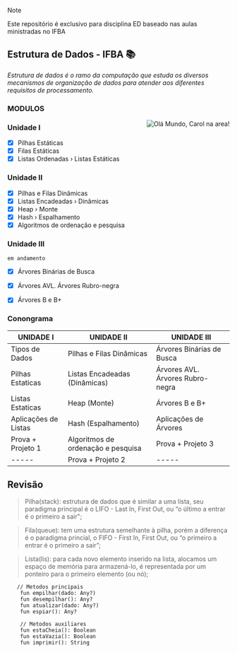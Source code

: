 > [!NOTE]
> Este repositório é exclusivo para disciplina ED baseado nas aulas ministradas no IFBA

## Estrutura de Dados - IFBA 📚
 *Estrutura de dados é o ramo da computação que estuda os diversos mecanismos de organização de dados para atender aos diferentes requisitos de processamento.*
<h3>MODULOS</h3> 

<div><img alt="Olá Mundo, Carol na area!" src="https://i.imgur.com/ISw5vfq.png" align="right"/></div>

<h3>Unidade I</h3>

- [X] Pilhas Estáticas
- [X] Filas Estáticas
- [X] Listas Ordenadas › Listas Estáticas 

<h3>Unidade II</h3>

- [X] Pilhas e Filas Dinâmicas
- [X] Listas Encadeadas › Dinâmicas
- [X] Heap › Monte
- [X] Hash › Espalhamento
- [X] Algoritmos de ordenação e pesquisa

<h3>Unidade III</h3>
<code>em andamento</code>

- [X] Árvores Binárias de Busca
- [X] Árvores AVL. Árvores Rubro-negra
- [X] Árvores B e B+


<h3>Conongrama</h3>

UNIDADE I |UNIDADE II | UNIDADE III |
| -------- | -------- | -------- |
|Tipos de Dados |Pilhas e Filas Dinâmicas|Árvores Binárias de Busca|
|Pilhas Estaticas |Listas Encadeadas (Dinâmicas)| Árvores AVL. Árvores Rubro-negra|
|Listas Estaticas |Heap (Monte)| Árvores B e B+|
|Aplicações de Listas |Hash (Espalhamento)|Aplicações de Árvores|
|Prova + Projeto 1 |Algoritmos de ordenação e pesquisa| Prova + Projeto 3|
| ----- |Prova + Projeto 2| ----- |


## Revisão
> Pilha(stack): estrutura de dados que é similar a uma lista, seu paradigma principal é o LIFO - Last In, First Out, ou “o último a entrar é o primeiro a sair";<br>

> Fila(queue): tem uma estrutura semelhante à pilha, porém a diferença é o paradigma princial, o FIFO - First In, First Out, ou “o primeiro a entrar é o primeiro a sair”;<br>

> Lista(lis): para cada novo elemento inserido na lista,  alocamos um espaço de memória para armazená-lo, é representada por um ponteiro para o primeiro elemento (ou nó);<br>

```
   // Metodos principais
    fun empilhar(dado: Any?)
    fun desempilhar(): Any?
    fun atualizar(dado: Any?)
    fun espiar(): Any?

    // Metodos auxiliares
    fun estaCheia(): Boolean
    fun estaVazia(): Boolean
    fun imprimir(): String
```
